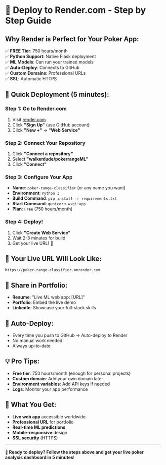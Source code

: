 # 🚀 **Deploy to Render.com - Step by Step Guide**

## **Why Render is Perfect for Your Poker App:**

✅ **FREE Tier**: 750 hours/month  
✅ **Python Support**: Native Flask deployment  
✅ **ML Models**: Can run your trained models  
✅ **Auto-Deploy**: Connects to GitHub  
✅ **Custom Domains**: Professional URLs  
✅ **SSL**: Automatic HTTPS  

## **🚀 Quick Deployment (5 minutes):**

### **Step 1: Go to Render.com**
1. Visit [render.com](https://render.com)
2. Click **"Sign Up"** (use GitHub account)
3. Click **"New +"** → **"Web Service"**

### **Step 2: Connect Your Repository**
1. Click **"Connect a repository"**
2. Select **"walkerdude/pokerrangeML"**
3. Click **"Connect"**

### **Step 3: Configure Your App**
- **Name**: `poker-range-classifier` (or any name you want)
- **Environment**: `Python 3`
- **Build Command**: `pip install -r requirements.txt`
- **Start Command**: `gunicorn wsgi:app`
- **Plan**: `Free` (750 hours/month)

### **Step 4: Deploy!**
1. Click **"Create Web Service"**
2. Wait 2-3 minutes for build
3. Get your live URL! 🎉

## **🔗 Your Live URL Will Look Like:**
```
https://poker-range-classifier.onrender.com
```

## **📱 Share in Portfolio:**
- **Resume**: "Live ML web app: [URL]"
- **Portfolio**: Embed the live demo
- **LinkedIn**: Showcase your full-stack skills

## **🔄 Auto-Deploy:**
- Every time you push to GitHub → Auto-deploy to Render
- No manual work needed!
- Always up-to-date

## **💡 Pro Tips:**
- **Free tier**: 750 hours/month (enough for personal projects)
- **Custom domain**: Add your own domain later
- **Environment variables**: Add API keys if needed
- **Logs**: Monitor your app performance

## **🎯 What You Get:**
- **Live web app** accessible worldwide
- **Professional URL** for portfolio
- **Real-time ML predictions** 
- **Mobile-responsive** design
- **SSL security** (HTTPS)

---

**🚀 Ready to deploy? Follow the steps above and get your live poker analysis dashboard in 5 minutes!**
